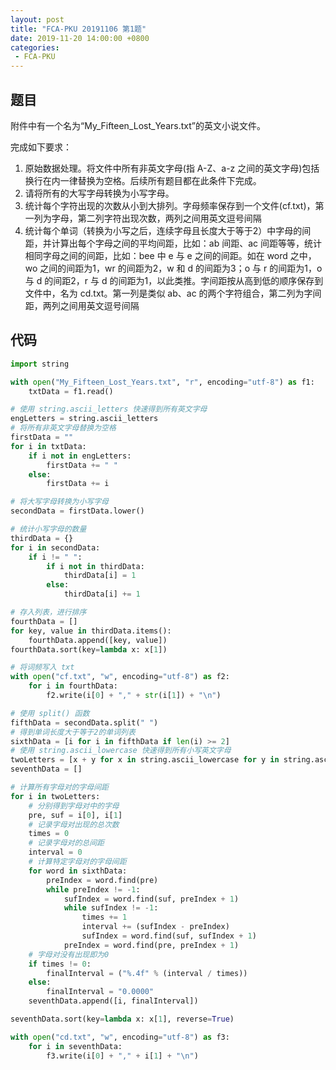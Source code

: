 ```yaml
---
layout: post
title: "FCA-PKU 20191106 第1题"
date: 2019-11-20 14:00:00 +0800
categories: 
 - FCA-PKU
---
```


## 题目

附件中有一个名为“My_Fifteen_Lost_Years.txt”的英文小说文件。

<!-- more -->

完成如下要求：
1. 原始数据处理。将文件中所有非英文字母(指 A-Z、a-z 之间的英文字母)包括换行在内一律替换为空格。后续所有题目都在此条件下完成。
2. 请将所有的大写字母转换为小写字母。
3. 统计每个字符出现的次数从小到大排列。字母频率保存到一个文件(cf.txt)，第一列为字母，第二列字符出现次数，两列之间用英文逗号间隔
4. 统计每个单词（转换为小写之后，连续字母且长度大于等于2）中字母的间距，并计算出每个字母之间的平均间距，比如：ab 间距、ac 间距等等，统计相同字母之间的间距，比如：bee 中 e 与 e 之间的间距。如在 word 之中，wo 之间的间距为1，wr 的间距为2，w 和 d 的间距为3；o 与 r 的间距为1，o 与 d 的间距2，r 与 d 的间距为1，以此类推。字间距按从高到低的顺序保存到文件中，名为 cd.txt。第一列是类似 ab、ac 的两个字符组合，第二列为字间距，两列之间用英文逗号间隔

## 代码

```python
import string

with open("My_Fifteen_Lost_Years.txt", "r", encoding="utf-8") as f1:
    txtData = f1.read()

# 使用 string.ascii_letters 快速得到所有英文字母
engLetters = string.ascii_letters
# 将所有非英文字母替换为空格
firstData = ""
for i in txtData:
    if i not in engLetters:
        firstData += " "
    else:
        firstData += i

# 将大写字母转换为小写字母
secondData = firstData.lower()

# 统计小写字母的数量
thirdData = {}
for i in secondData:
    if i != " ":
        if i not in thirdData:
            thirdData[i] = 1
        else:
            thirdData[i] += 1

# 存入列表，进行排序
fourthData = []
for key, value in thirdData.items():
    fourthData.append([key, value])
fourthData.sort(key=lambda x: x[1])

# 将词频写入 txt 
with open("cf.txt", "w", encoding="utf-8") as f2:
    for i in fourthData:
        f2.write(i[0] + "," + str(i[1]) + "\n")

# 使用 split() 函数
fifthData = secondData.split(" ")
# 得到单词长度大于等于2的单词列表
sixthData = [i for i in fifthData if len(i) >= 2]
# 使用 string.ascii_lowercase 快速得到所有小写英文字母
twoLetters = [x + y for x in string.ascii_lowercase for y in string.ascii_lowercase]
seventhData = []

# 计算所有字母对的字母间距
for i in twoLetters:
    # 分别得到字母对中的字母
    pre, suf = i[0], i[1]
    # 记录字母对出现的总次数
    times = 0
    # 记录字母对的总间距
    interval = 0
    # 计算特定字母对的字母间距
    for word in sixthData:
        preIndex = word.find(pre)
        while preIndex != -1:
            sufIndex = word.find(suf, preIndex + 1)
            while sufIndex != -1:
                times += 1
                interval += (sufIndex - preIndex)
                sufIndex = word.find(suf, sufIndex + 1)
            preIndex = word.find(pre, preIndex + 1)
    # 字母对没有出现即为0
    if times != 0:
        finalInterval = ("%.4f" % (interval / times))
    else:
        finalInterval = "0.0000"
    seventhData.append([i, finalInterval])

seventhData.sort(key=lambda x: x[1], reverse=True)

with open("cd.txt", "w", encoding="utf-8") as f3:
    for i in seventhData:
        f3.write(i[0] + "," + i[1] + "\n")
```